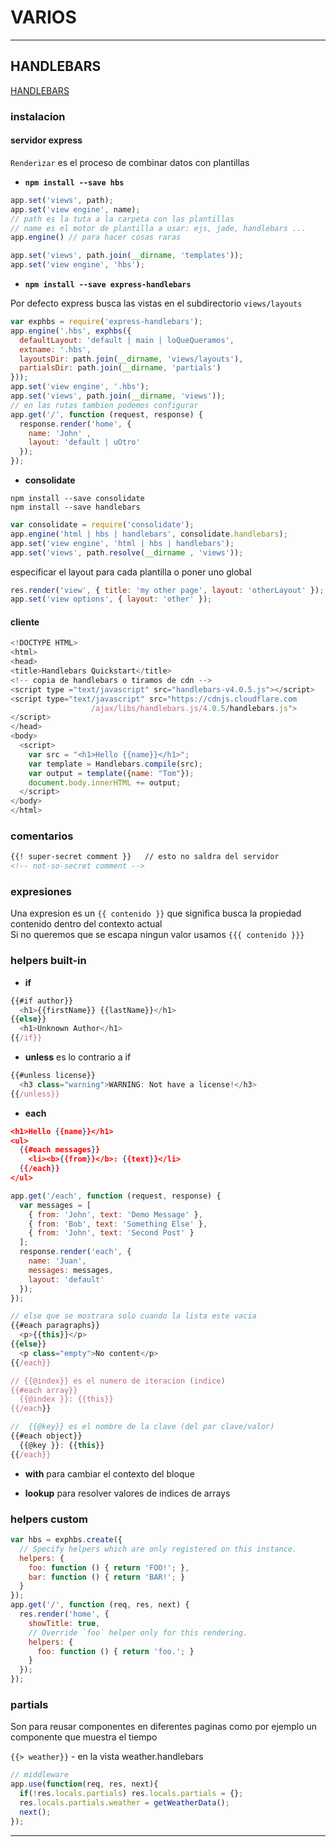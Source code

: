 # VARIOS

---


## HANDLEBARS

[HANDLEBARS](http://handlebarsjs.com/)

### instalacion

#### **servidor express**

`Renderizar` es el proceso de combinar datos con plantillas

* **`npm install --save hbs`**

```js
app.set('views', path);
app.set('view engine', name);
// path es la tuta a la carpeta con las plantillas
// name es el motor de plantilla a usar: ejs, jade, handlebars ...
app.engine() // para hacer cosas raras

app.set('views', path.join(__dirname, 'templates'));
app.set('view engine', 'hbs');
```

* **`npm install --save express-handlebars`**

Por defecto express busca las vistas en el subdirectorio `views/layouts`  

```js
var exphbs = require('express-handlebars');
app.engine('.hbs', exphbs({
  defaultLayout: 'default | main | loQueQueramos',
  extname: '.hbs',
  layoutsDir: path.join(__dirname, 'views/layouts'),
  partialsDir: path.join(__dirname, 'partials')
}));
app.set('view engine', '.hbs');
app.set('views', path.join(__dirname, 'views'));
// en las rutas tambien podemos configurar
app.get('/', function (request, response) {
  response.render('home', {
    name: 'John' ,
    layout: 'default | uOtro'
  });
});
```

* **consolidate**

`npm install --save consolidate`  
`npm install --save handlebars`  

```js
var consolidate = require('consolidate');
app.engine('html | hbs | handlebars', consolidate.handlebars);
app.set('view engine', 'html | hbs | handlebars');
app.set('views', path.resolve(__dirname , 'views'));
```

especificar el layout para cada plantilla o poner uno global

```js
res.render('view', { title: 'my other page', layout: 'otherLayout' });
app.set('view options', { layout: 'other' });
```

#### **cliente**

```js
<!DOCTYPE HTML>
<html>
<head>
<title>Handlebars Quickstart</title>
<!-- copia de handlebars o tiramos de cdn -->
<script type ="text/javascript" src="handlebars-v4.0.5.js"></script>
<script type="text/javascript" src="https://cdnjs.cloudflare.com
                  /ajax/libs/handlebars.js/4.0.5/handlebars.js">
</script>
</head>
<body>
  <script>
    var src = "<h1>Hello {{name}}</h1>";
    var template = Handlebars.compile(src);
    var output = template({name: "Tom"});
    document.body.innerHTML += output;
  </script>
</body>
</html>
```

### comentarios

```html
{{! super-secret comment }}   // esto no saldra del servidor
<!-- not-so-secret comment -->
```

### expresiones

Una expresion es un `{{ contenido }}` que significa busca la propiedad contenido
dentro del contexto actual  
Si no queremos que se escapa ningun valor usamos `{{{ contenido }}}`


### helpers built-in

* **if**

```js
{{#if author}}
  <h1>{{firstName}} {{lastName}}</h1>
{{else}}
  <h1>Unknown Author</h1>
{{/if}}
```

* **unless** es lo contrario a if

```js
{{#unless license}}
  <h3 class="warning">WARNING: Not have a license!</h3>
{{/unless}}
```

* **each**

```json
<h1>Hello {{name}}</h1>
<ul>
  {{#each messages}}
    <li><b>{{from}}</b>: {{text}}</li>
  {{/each}}
</ul>
```

```js
app.get('/each', function (request, response) {
  var messages = [
    { from: 'John', text: 'Demo Message' },
    { from: 'Bob', text: 'Something Else' },
    { from: 'John', text: 'Second Post' }
  ];
  response.render('each', {
    name: 'Juan',
    messages: messages,
    layout: 'default'
  });
});
```

```javascript
// else que se mostrara solo cuando la lista este vacia
{{#each paragraphs}}
  <p>{{this}}</p>
{{else}}
  <p class="empty">No content</p>
{{/each}}

// {{@index}} es el numero de iteracion (indice)
{{#each array}}
  {{@index }}: {{this}}
{{/each}}

//  {{@key}} es el nombre de la clave (del par clave/valor)
{{#each object}}
  {{@key }}: {{this}}
{{/each}}
```

* **with** para cambiar el contexto del bloque  

* **lookup** para resolver valores de indices de arrays

### helpers custom

```js
var hbs = exphbs.create({
  // Specify helpers which are only registered on this instance.
  helpers: {
    foo: function () { return 'FOO!'; },
    bar: function () { return 'BAR!'; }
  }
});
app.get('/', function (req, res, next) {
  res.render('home', {
    showTitle: true,
    // Override `foo` helper only for this rendering.
    helpers: {
      foo: function () { return 'foo.'; }
    }
  });
});
```

### partials

Son para reusar componentes en diferentes paginas como por ejemplo un
componente que muestra el tiempo  

`{{> weather}}` - en la vista weather.handlebars  

```js
// middleware
app.use(function(req, res, next){
  if(!res.locals.partials) res.locals.partials = {};
  res.locals.partials.weather = getWeatherData();
  next();
});
```

---